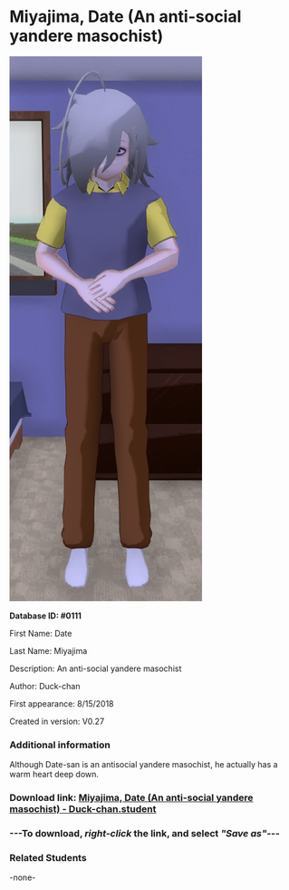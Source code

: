 # Miyajima, Date (An anti-social yandere masochist)

<img src="../../Files/Images/Miyajima, Date (An anti-social yandere masochist).png" title="Miyajima, Date (An anti-social yandere masochist) - Duck-chan">

**Database ID: #0111**

First Name: Date

Last Name: Miyajima

Description: An anti-social yandere masochist

Author: Duck-chan

First appearance: 8/15/2018

Created in version: V0.27

### Additional information

Although Date-san is an antisocial yandere masochist, he actually has a warm heart deep down.

### Download link: <a href="https://raw.githubusercontent.com/Arbiter1223/Daigaku-Gurashi-Custom-Students/master/Files/Student%20Files/Miyajima%2C%20Date%20(An%20anti-social%20yandere%20masochist)%20-%20Duck-chan.student">Miyajima, Date (An anti-social yandere masochist) - Duck-chan.student</a>

### ---**To download, _right-click_ the link, and select _"Save as"_**---

### Related Students

-none-
